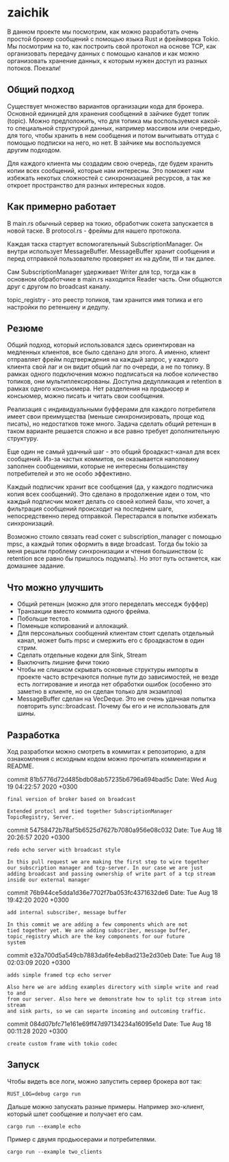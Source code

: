 # zaichik

В данном проекте мы посмотрим, как можно разработать очень простой брокер сообщений с помощью языка Rust и фреймворка Tokio.
Мы посмотрим на то, как построить свой протокол на основе TCP, как организовать передачу данных с помощью каналов
и как можно организовать хранение данных, к которым нужен доступ из разных потоков. Поехали!

## Общий подход
Существует множество вариантов организации кода для брокера. Основной единицей для
хранения сообщений в зайчике будет топик (topic). Можно предположить, что для топика мы воспользуемся какой-то
специальной структурой данных, например массивом или очередью, для того, чтобы хранить в нем сообщения и потом вычитывать
оттуда с помощью подписки на него, но нет. В зайчике мы воспользуемся другим подходом.

Для каждого клиента мы создадим свою очередь, где будем хранить копии всех сообщений, которые нам интересны.
Это поможет нам избежать некотых сложностей с синхронизацией ресурсов, а так же откроет пространство для
разных интересных ходов.

## Как примерно работает
В main.rs обычный сервер на токио, обработчик сокета запускается в новой таске. В protocol.rs - фреймы для нашего протокола.

Каждая таска стартует вспомогательный SubscriptionManager. Он внутри использует MessageBuffer.
MessageBuffer хранит сообщения и перед отправкой пользователю проверяет их на дубли, ttl и так далее.

Сам SubscriptionManager удерживает Writer для tcp, тогда как в основном обработчике в main.rs находится Reader часть.
Они общаются друг с другом по broadcast каналу.

topic_registry - это реестр топиков, там хранится имя топика и его настройки по ретеншену
и дедупу.

## Резюме
Общий подход, который использовался здесь ориентирован на медленных клиентов, все было сделано для этого.
А именно, клиент отправляет фрейм подтверждения на каждый запрос, у каждого клиента свой лаг и он видит общий лаг по
очереди, а не по топику. В рамках одного подключения можно подписаться на любое количество топиков, они мультиплексированы.
Доступна дедупликация и retention в рамках одного консьюмера. Нет разделения на продьюсер и консьюмер, можно писать и читать свои сообщения.

Реализация с индивидуальными буфферами для каждого потребителя имеет свои преимущества (меньше синхронизировать, проще код писать), но недостатков тоже много.
Задача сделать общий ретеншн в таком варианте решается сложно и все равно требует дополнительную структуру.

Еще один не самый удачный шаг - это общий броадкаст-канал для всех сообщений. Из-за частых коммитов, он оказывается
наполовину заполнен сообщениями, которые не интересны большинству потребителей и это не особо эффективно.

Каждый подписчик хранит все сообщения (да, у каждого подписчика копия всех сообщений).
Это сделано в продолжение идеи о том, что каждый подписчик может делать со своей копией базы, что хочет, а фильтрация
сообщений происходит на последнем шаге, непосредственно перед отправкой. Перестарался в попытке
избежать синхронизаций.

Возможно стоило связать read сокет с subscription_manager с помощью mpsc, а каждый топик оформить в виде broadcast.
Тогда бы tokio за меня решили проблему синхронизации и чтения большинством (с retention все равно бы пришлось подумать).
Но этот путь останется, как домашнее задание.

## Что можно улучшить
- Общий ретеншн (можно для этого переделать месседж буффер)
- Транзакции вместо коммита одного фрейма.
- Побольше тестов.
- Поменьше копирований и аллокаций.
- Для персональных сообщений клиентам стоит сделать отдельный канал,
может быть mpsc и смержить его с броадкастом в один стрим.
- Сделать отдельные кодеки для Sink, Stream
- Выключить лишние фичи токио
- Чтобы не слишком скрывать основные структуры импорты в проекте часто встречаются полные пути до зависимостей, не везде есть логгирование и иногда нет обработки ошибок (особенно это заметно в клиенте, но он сделан только для экзамплов)
- MessageBuffer сделан на VecDeque. Это не очень удачная попытка повторить sync::broadcast. Почему бы его и не использовать для шины.


## Разработка
Ход разработки можно смотреть в коммитах к репозиторию, а для ознакомления с исходным кодом можно прочитать комментарии и 
README.

commit 81b5776d72d485bdb08ab57235b6796a694bad5c
Date:   Wed Aug 19 04:22:57 2020 +0300

    final version of broker based on broadcast
    
    Extended protocl and tied together SubscriptionManager
    TopicRegistry, Server.

commit 54758472b78af5b6525d7627b7080a956e08c032
Date:   Tue Aug 18 20:26:57 2020 +0300

    redo echo server with broadcast style
    
    In this pull request we are making the first step to wire together
    our subscription manager and tcp-server. In our case we are just
    adding broadcast and passing ownership of write part of a tcp stream
    inside our external manager

commit 76b944ce5dda1d36e7702f7ba053fc4371632de6
Date:   Tue Aug 18 19:42:20 2020 +0300

    add internal subscriber, message buffer
    
    In this commit we are adding a few components which are not
    tied together yet. We are adding subscriber, message buffer,
    topic_registry which are the key components for our future
    system

commit e32a700d5a549cb7883da6fe4eb8ad213e2d30eb
Date:   Tue Aug 18 02:03:09 2020 +0300

    adds simple framed tcp echo server
    
    Also here we are adding examples directory with simple write and read to and
    from our server. Also here we demonstrate how to split tcp stream into stream
    and sink parts, so we can separte incoming and outcoming traffic.

commit 084d07bfc71e161e69ff47d97134234a16095e1d
Date:   Tue Aug 18 00:11:28 2020 +0300

    create custom frame with tokio codec


## Запуск
Чтобы видеть все логи, можно запустить сервер брокера вот так:
```
RUST_LOG=debug cargo run
```

Дальше можно запускать разные примеры. Например эхо-клиент, который шлет сообщение и получает его сам.
```
cargo run --example echo
```

Пример с двумя продьюсерами и потребителями.
```
cargo run --example two_clients
```